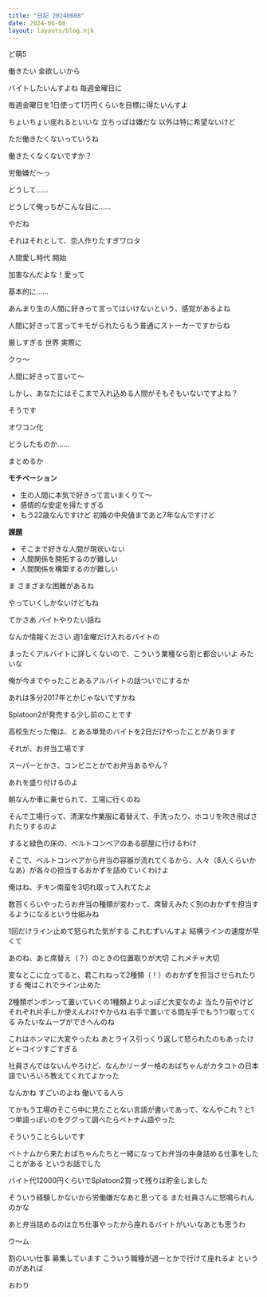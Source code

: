 ```yaml
---
title: "日記 20240608"
date: 2024-06-08
layout: layouts/blog.njk
---
```

<p>ど萌5</p>

<p>働きたい 金欲しいから</p>

<p>バイトしたいんすよね 毎週金曜日に</p>

<p>毎週金曜日を1日使って1万円くらいを目標に得たいんすよ</p>

<p>ちょいちょい座れるといいな 立ちっぱは嫌だな 以外は特に希望ないけど</p>

<p>ただ働きたくないっていうね</p>

<p>働きたくなくないですか？</p>

<p>労働嫌だ〜っ</p>

<p>どうして……</p>

<p>どうして俺っちがこんな目に……</p>

<p>やだね</p>

<p>それはそれとして、恋人作りたすぎワロタ</p>

<p>人間愛し時代 開始</p>

<p>加害なんだよな！愛って</p>

<p>基本的に……</p>

<p>あんまり生の人間に好きって言ってはいけないという、感覚があるよね</p>

<p>人間に好きって言ってキモがられたらもう普通にストーカーですからね</p>

<p>厳しすぎる 世界 実際に</p>

<p>クゥ〜</p>

<p>人間に好きって言いて〜</p>

<p>しかし、あなたにはそこまで入れ込める人間がそもそもいないですよね？</p>

<p>そうです</p>

<p>オワコン化</p>

<p>どうしたものか……</p>

<p>まとめるか</p>

<p><strong>モチベーション</strong></p>

<ul>
<li>生の人間に本気で好きって言いまくりて〜</li>
<li>感情的な安定を得たすぎる</li>
<li>もう22歳なんですけど 初婚の中央値まであと7年なんですけど</li>
</ul>


<p><strong>課題</strong></p>

<ul>
<li>そこまで好きな人間が現状いない</li>
<li>人間関係を開拓するのが難しい</li>
<li>人間関係を構築するのが難しい</li>
</ul>


<p>ま さまざまな困難があるね</p>

<p>やっていくしかないけどもね</p>

<p>てかさあ バイトやりたい話ね</p>

<p>なんか情報ください 週1金曜だけ入れるバイトの</p>

<p>まったくアルバイトに詳しくないので、こういう業種なら割と都合いいよ みたいな</p>

<p>俺が今までやったことあるアルバイトの話ついでにするか</p>

<p>あれは多分2017年とかじゃないですかね</p>

<p>Splatoon2が発売する少し前のことです</p>

<p>高校生だった俺は、とある単発のバイトを2日だけやったことがあります</p>

<p>それが、お弁当工場です</p>

<p>スーパーとかさ、コンビニとかでお弁当あるやん？</p>

<p>あれを盛り付けるのよ</p>

<p>朝なんか車に乗せられて、工場に行くのね</p>

<p>そんで工場行って、清潔な作業服に着替えて、手洗ったり、ホコリを吹き飛ばされたりするのよ</p>

<p>すると緑色の床の、ベルトコンベアのある部屋に行けるわけ</p>

<p>そこで、ベルトコンベアから弁当の容器が流れてくるから、人々（8人くらいかなあ）が各々の担当するおかずを詰めていくわけよ</p>

<p>俺はね、チキン南蛮を3切れ取って入れてたよ</p>

<p>数百くらいやったらお弁当の種類が変わって、席替えみたく別のおかずを担当するようになるという仕組みね</p>

<p>1回だけライン止めて怒られた気がする これむずいんすよ 結構ラインの速度が早くて</p>

<p>あのね、あと席替え（？）のときの位置取りが大切 これメチャ大切</p>

<p>変なとこに立ってると、君これねって2種類（！）のおかずを担当させられたりする 俺はこれでライン止めた</p>

<p>2種類ポンポンって置いていくの1種類よりよっぽど大変なのよ 当たり前やけどそれぞれ片手しか使えんわけやからね 右手で置いてる間左手でもう1つ取ってくる みたいなムーブができへんのね</p>

<p>これはホンマに大変やったね あとライス引っくり返して怒られたのもあったけど←コイツすごすぎる</p>

<p>社員さんではないんやろけど、なんかリーダー格のおばちゃんがカタコトの日本語でいろいろ教えてくれてよかった</p>

<p>なんかね すごいのよね 働いてる人ら</p>

<p>てかもう工場のそこら中に見たことない言語が書いてあって、なんやこれ？と1つ単語っぽいのをググって調べたらベトナム語やった</p>

<p>そういうことらしいです</p>

<p>ベトナムから来たおばちゃんたちと一緒になってお弁当の中身詰める仕事をしたことがある というお話でした</p>

<p>バイト代12000円くらいでSplatoon2買って残りは貯金しました</p>

<p>そういう経験しかないから労働嫌だなあと思ってる また社員さんに怒鳴られんのかな</p>

<p>あと弁当詰めるのは立ち仕事やったから座れるバイトがいいなあとも思うわ</p>

<p>ウ〜ム</p>

<p>割のいい仕事 募集しています こういう職種が週一とかで行けて座れるよ というのがあれば</p>

<p>おわり</p>